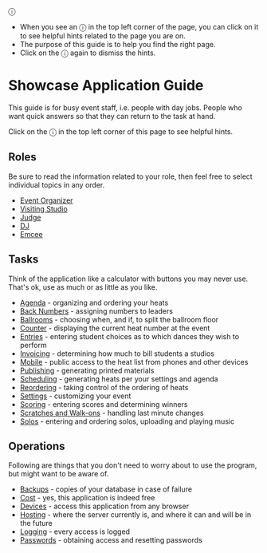 <div data-controller="info-box">
  <div class="info-button">ⓘ</div>
  <ul class="info-box">
  <li>When you see an <span class="text-emerald-600">ⓘ</span> in the top left corner of the page, you
can click on it to see helpful hints related to the page you are on.</li>
  <li>The purpose of this guide is to help you find the right page.</li>

  <li>Click on the <span class="text-emerald-600">ⓘ</span> again to dismiss the hints.</li>
  </ul>
</div>

# Showcase Application Guide

This guide is for busy event staff, i.e. people with day jobs.  People who want quick answers so that
they can return to the task at hand.

<p class="mt-4">Click on the <span class="text-emerald-600">ⓘ</span> in the top left corner of this page to see helpful hints.</p>

## Roles

Be sure to read the information related to your role, then feel free to select individual topics in any order.

 * [Event Organizer](./roles/Event-Organizer)
 * [Visiting Studio](./roles/Visiting-Studio)
 * [Judge](./roles/Judge)
 * [DJ](./roles/DJ)
 * [Emcee](./roles/Emcee)

## Tasks

Think of the application like a calculator with buttons you may never use.  That's ok, use as much or as little as you like.

 * [Agenda](./tasks/Agenda) - organizing and ordering your heats
 * [Back Numbers](./tasks/Back-Numbers) - assigning numbers to leaders
 * [Ballrooms](./tasks/Ballrooms) - choosing when, and if, to split the ballroom floor
 * [Counter](./tasks/Counter) - displaying the current heat number at the event
 * [Entries](./tasks/Entries) - entering student choices as to which dances they wish to perform
 * [Invoicing](./tasks/Invoicing) - determining how much to bill students a studios
 * [Mobile](./tasks/Mobile) - public access to the heat list from phones and other devices
 * [Publishing](./tasks/Publishing) - generating printed materials
 * [Scheduling](./tasks/Scheduling) - generating heats per your settings and agenda
 * [Reordering](./tasks/Reordering) - taking control of the ordering of heats
 * [Settings](./tasks/Settings) - customizing your event
 * [Scoring](./tasks/Scoring) - entering scores and determining winners
 * [Scratches and Walk-ons](./tasks/Scratches-and-Walk-ons) - handling last minute changes
 * [Solos](./tasks/Solos) - entering and ordering solos, uploading and playing music

## Operations

Following are things that you don't need to worry about to use the program, but might
want to be aware of.

 * [Backups](./ops/Backups) - copies of your database in case of failure
 * [Cost](./ops/Cost) - yes, this application is indeed free
 * [Devices](./ops/Devices) - access this application from any browser
 * [Hosting](./ops/Hosting) - where the server currently is, and where it can and will be in the future
 * [Logging](./ops/Logging) - every access is logged
 * [Passwords](./ops/Passwords) - obtaining access and resetting passwords